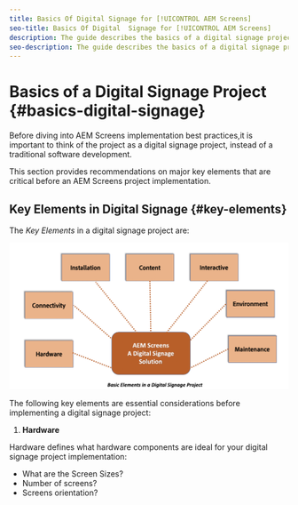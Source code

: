 ```yaml
---
title: Basics Of Digital Signage for [!UICONTROL AEM Screens]
seo-title: Basics Of Digital  Signage for [!UICONTROL AEM Screens]
description: The guide describes the basics of a digital signage project
seo-description: The guide describes the basics of a digital signage project
---
```


# Basics of a Digital Signage Project {#basics-digital-signage}

Before diving into AEM Screens implementation best practices,it is important to think of the project as a digital signage project, instead of a traditional software development.

This section provides recommendations on major key elements that are critical  before an AEM Screens project implementation.


## Key Elements in Digital Signage {#key-elements}

The *Key Elements* in a digital signage project are:

![](/help/assets/Elements-Revised.png)

The following key elements are essential considerations before implementing a digital signage project:

1. **Hardware**

  Hardware defines what hardware components are ideal for your digital signage project implementation:

* What are the Screen Sizes?
* Number of screens?
* Screens orientation?
